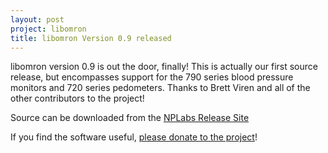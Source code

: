 ```yaml
---
layout: post
project: libomron
title: libomron Version 0.9 released
---
```


libomron version 0.9 is out the door, finally! This is actually our
first source release, but encompasses support for the 790 series blood
pressure monitors and 720 series pedometers. Thanks to Brett Viren and
all of the other contributors to the project!

Source can be downloaded from the [NPLabs Release Site](http://sourceforge.net/projects/nplabs/files/libomron/)

If you find the software useful, [please donate to the project](http://pledgie.com/campaigns/14372/)!
